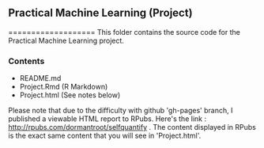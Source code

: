 ## Practical Machine Learning (Project)
===================
This folder contains the source code for the Practical Machine Learning project.

### Contents
- README.md
- Project.Rmd (R Markdown)
- Project.html (See notes below)

Please note that due to the difficulty with github 'gh-pages' branch, I published a viewable HTML report to RPubs. Here's the link : http://rpubs.com/dormantroot/selfquantify . The content displayed in RPubs is the exact same content that you will see in 'Project.html'.




